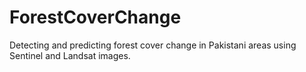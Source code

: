 # ForestCoverChange

Detecting and predicting forest cover change in Pakistani areas using Sentinel and Landsat images. 